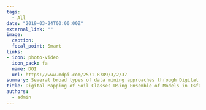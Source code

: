 ```yaml
---
tags:
  - All
date: "2019-03-24T00:00:00Z"
external_link: ""
image:
  caption: 
  focal_point: Smart
links:
- icon: photo-video
  icon_pack: fa
  name: DOI
  url: https://www.mdpi.com/2571-8789/3/2/37
summary: Several broad types of data mining approaches through Digital Soil Mapping have been tested. The usual approach is to select a model that produces the best validation statistics. However, instead of choosing the best model, it is possible to combine all models realizing their strengths and weaknesses.  
title: Digital Mapping of Soil Classes Using Ensemble of Models in Isfahan Region, Iran
authors: 
  - admin
---
```

